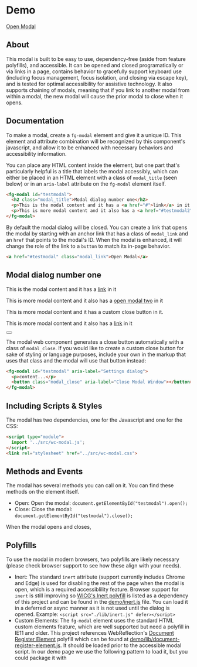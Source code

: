 ---
---

<script>this.customElements||document.write('<script src="./lib/document-register-element.js" defer><\x2fscript>');</script>
<script src="../src/wc-modal.js" type="module"></script>
<script src="./es5/wc-modal.js" defer nomodule></script>
<script src="./lib/inert.js" defer></script>
<link rel="stylesheet" href="../src/wc-modal.css">


# Demo

<a href="#testmodal" class="modal_link">Open Modal</a>

## About

This modal is built to be easy to use, dependency-free (aside from feature polyfills), and accessible. It can be opened and closed programatically or via links in a page, contains behavior to gracefully support keyboard use (including focus management, focus isolation, and closing via escape key), and is tested for optimal accessibility for assistive technology. It also supports chaining of modals, meaning that if you link to another modal from within a modal, the new modal will cause the prior modal to close when it opens. 



## Documentation

To make a modal, create a `fg-modal` element and give it a unique ID. This element and attribute combination will be recognized by this component's javascript, and allow it to be enhanced with necessary behaviors and accessibility information.

You can place any HTML content inside the element, but one part that's particularly helpful is a title that labels the modal accessibly, which can either be placed in an HTML element with a class of `modal_title` (seen below) or in an `aria-label` attribute on the `fg-modal` element itself. 


```html
<fg-modal id="testmodal">
  <h2 class="modal_title">Modal dialog number one</h2>
  <p>This is the modal content and it has a <a href="#">link</a> in it </p>
  <p>This is more modal content and it also has a <a href="#testmodal2" class="modal_link">open modal two</a> in it </p>
</fg-modal>
```

By default the modal dialog will be closed. You can create a link that opens the modal by starting with an anchor link that has a class of `modal_link` and an `href` that points to the modal's ID. When the modal is enhanced, it will change the role of the link to a `button` to match its in-page behavior. 

```html
<a href="#testmodal" class="modal_link">Open Modal</a>
```


<fg-modal id="testmodal">
  <h2 class="modal_title">Modal dialog number one</h2>
  <p>This is the modal content and it has a <a href="#">link</a> in it </p>
  <p>This is more modal content and it also has a <a href="#testmodal2" class="modal_link">open modal two</a> in it </p>
</fg-modal>


<fg-modal id="testmodal2" aria-label="Modal dialog number two">
  <p>This is more modal content and it has a custom close button in it. </p>
  <p>This is more modal content and it also has a <a href="#">link</a> in it </p>
  <button class="modal_close" aria-label="Close Modal Window"></button>
</fg-modal>

The modal web component generates a close button automatically with a class of `modal_close`. If you would like to create a custom close button for sake of styling or language purposes, include your own in the markup that uses that class and the modal will use that button instead:

```html
<fg-modal id="testmodal" aria-label="Settings dialog">
  <p>content...</p>
  <button class="modal_close" aria-label="Close Modal Window"></button>
</fg-modal>
```

## Including Scripts &amp; Styles

The modal has two dependencies, one for the Javascript and one for the CSS:

```html
<script type="module">
  import '../src/wc-modal.js';
</script>
<link rel="stylesheet" href="../src/wc-modal.css">
```


## Methods and Events

The modal has several methods you can call on it. You can find these methods on the element itself. 

- Open: Open the modal: `document.getElementById("testmodal").open();`
- Close: Close the modal: `document.getElementById("testmodal").close();`

When the modal opens and closes, 

## Polyfills

To use the modal in modern browsers, two polyfills are likely necessary (please check browser support to see how these align with your needs). 

- Inert: The standard `inert` attribute (support currently includes Chrome and Edge) is used for disabling the rest of the page when the modal is open, which is a required accessiblility feature. Browser support for `inert` is still improving so [WICG's Inert polyfill](https://github.com/WICG/inert) is listed as a dependency of this project and can be found in the [demo/inert.js](demo/inert.js) file. You can load it in a deferred or async manner as it is not used until the dialog is opened. Example: `<script src="./lib/inert.js" defer></script>`
- Custom Elements: The `fg-modal` element uses the standard HTML custom elements feature, which are well supported but need a polyfill in IE11 and older. This project references WebReflection's [Document Register Element](https://github.com/WebReflection/document-register-element) polyfill which can be found at [demo/lib/document-register-element.js](demo/lib/document-register-element.js). It should be loaded prior to the accessible modal script. In our demo page we use the following pattern to load it, but you could package it with <script>this.customElements||document.write('<script src=".demo/lib/document-register-element.js"><\x2fscript>');</script>
```

